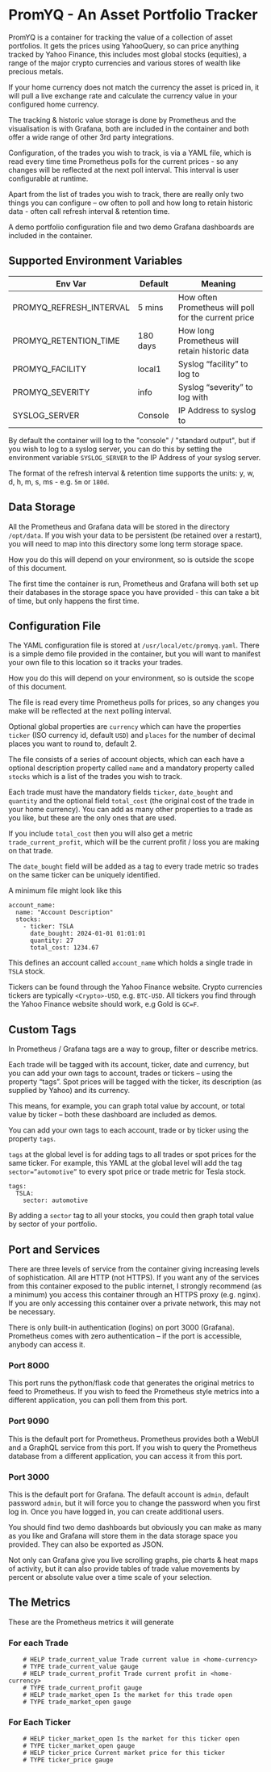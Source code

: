 # PromYQ - An Asset Portfolio Tracker

PromYQ is a container for tracking the value of a collection of asset portfolios. It gets the prices using YahooQuery, so can price anything tracked by Yahoo Finance, this includes most global stocks (equities),
 a range of the major crypto currencies and various stores of wealth like precious metals.

If your home currency does not match the currency the asset is priced in, it will pull a live
exchange rate and calculate the currency value in your configured home currency.

The tracking & historic value storage is done by Prometheus and the visualisation is with Grafana, both are included in the container and both offer a wide range of other 3rd party integrations.

Configuration, of the trades you wish to track, is via a YAML file, which is read every time time Prometheus polls for the current prices - so any changes will be reflected at the next poll interval. This interval is user configurable at runtime.

Apart from the list of trades you wish to track, there are really only two things you can configure – ow often to poll and how long to retain historic data - often call refresh interval & retention time.

A demo portfolio configuration file and two demo Grafana dashboards are included in the container.


## Supported Environment Variables

| Env Var | Default | Meaning
|---------|--------|----------|
| PROMYQ_REFRESH_INTERVAL | 5 mins | How often Prometheus will poll for the current price
| PROMYQ_RETENTION_TIME | 180 days | How long Prometheus will retain historic data
| PROMYQ_FACILITY | local1 | Syslog “facility” to log to
| PROMYQ_SEVERITY | info | Syslog “severity” to log with
| SYSLOG_SERVER | Console | IP Address to syslog to

By default the container will log to the "console" / "standard output", but if you wish to log to a syslog server, you can do this by setting the environment variable `SYSLOG_SERVER` to the IP Address of your syslog server.

The format of the refresh interval & retention time supports the units: y, w, d, h, m, s, ms - e.g. `5m` or `180d`.


## Data Storage

All the Prometheus and Grafana data will be stored in the directory `/opt/data`. If you wish your data to be persistent (be retained over a restart), you will need to map into this directory some long term storage space.

How you do this will depend on your environment, so is outside the scope of this document.

The first time the container is run, Prometheus and Grafana will both set up their databases in the storage space you have provided - this can take a bit of time, but only happens the first time.


## Configuration File

The YAML configuration file is stored at `/usr/local/etc/promyq.yaml`. There is a simple demo file provided in the container, but you will want to manifest your own file to this location so it tracks your trades.

How you do this will depend on your environment, so is outside the scope of this document.

The file is read every time Prometheus polls for prices, so any changes you make will be reflected at the next polling interval.

Optional global properties are `currency` which can have the properties `ticker` (ISO currency id, default `USD`) and `places` for the number of decimal places you want to round to, default 2.

The file consists of a series of account objects, which can each have a optional description property called `name` and a mandatory property called `stocks` which is a list of the trades you wish to track.

Each trade must have the mandatory fields `ticker`, `date_bought` and `quantity` and the optional field `total_cost` (the original cost of the trade in your home currency).
 You can add as many other properties to a trade as you like, but these are the only ones that are used.

If you include `total_cost` then you will also get a metric `trade_current_profit`, which will be the current profit / loss you are making on that trade.

The `date_bought` field will be added as a tag to every trade metric so trades on the same ticker can be uniquely identified.

A minimum file might look like this

    account_name:
      name: "Account Description"
      stocks:
        - ticker: TSLA
          date_bought: 2024-01-01 01:01:01
          quantity: 27
          total_cost: 1234.67

This defines an account called `account_name` which holds a single trade in `TSLA` stock.

Tickers can be found through the Yahoo Finance website. Crypto currencies tickers are typically `<Crypto>-USD`, e.g. `BTC-USD`. All tickers you find through the Yahoo Finance website should work, e.g Gold is `GC=F`.


## Custom Tags

In Prometheus / Grafana tags are a way to group, filter or describe metrics. 

Each trade will be tagged with its account, ticker, date and currency, but you can add your own tags to account, trades or tickers – using the property “tags”. Spot prices will be tagged with the ticker, its description (as supplied by Yahoo) and its currency.

This means, for example, you can graph total value by account, or total value by ticker – both these dashboard are included as demos.

You can add your own tags to each account, trade or by ticker using the property `tags`.

`tags` at the global level is for adding tags to all trades or spot prices for the same ticker. For example, this YAML at the global level will add the tag `sector=”automotive”` to every spot price or trade metric for Tesla stock.

    tags:
      TSLA:
        sector: automotive

By adding a `sector` tag to all your stocks, you could then graph total value by sector of your portfolio.


## Port and Services

There are three levels of service from the container giving increasing levels of sophistication. All are HTTP (not HTTPS).
If you want any of the services from this container exposed to the public internet, I strongly recommend (as a minimum)
you access this container through an HTTPS proxy (e.g. nginx). If you are only accessing this container over a private network, this may not be necessary.

There is only built-in authentication (logins) on port 3000 (Grafana). Prometheus comes with zero authentication – if the port is accessible, anybody can access it.


### Port 8000

This port runs the python/flask code that generates the original metrics to feed to Prometheus. If you wish to feed the Prometheus style metrics into a different application, you can poll them from this port.

### Port 9090

This is the default port for Prometheus. Prometheus provides both a WebUI and a GraphQL service from this port. If you wish to query the Prometheus database from a different application, you can access it from this port.


### Port 3000

This is the default port for Grafana. The default account is `admin`, default password `admin`, but it will force you to change the password when you first log in. Once you have logged in, you can create additional users.

You should find two demo dashboards but obviously you can make as many as you like and Grafana will store them in the data storage space you provided. They can also be exported as JSON.

Not only can Grafana give you live scrolling graphs, pie charts & heat maps of activity, but it can also provide tables of trade value movements by percent or absolute value over a time scale of your selection.


## The Metrics

These are the Prometheus metrics it will generate

### For each Trade

        # HELP trade_current_value Trade current value in <home-currency>
        # TYPE trade_current_value gauge
        # HELP trade_current_profit Trade current profit in <home-currency>
        # TYPE trade_current_profit gauge
        # HELP trade_market_open Is the market for this trade open
        # TYPE trade_market_open gauge

### For Each Ticker

        # HELP ticker_market_open Is the market for this ticker open
        # TYPE ticker_market_open gauge
        # HELP ticker_price Current market price for this ticker
        # TYPE ticker_price gauge
